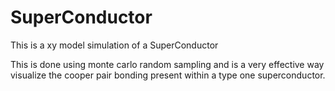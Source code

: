 # SuperConductor
This is a xy model simulation of a SuperConductor

This is done using monte carlo random sampling and is a very effective way
visualize the cooper pair bonding present within a type one superconductor.
